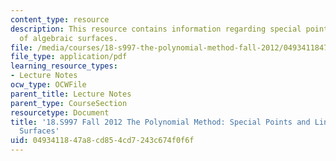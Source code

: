 ```yaml
---
content_type: resource
description: This resource contains information regarding special points and lines
  of algebraic surfaces.
file: /media/courses/18-s997-the-polynomial-method-fall-2012/0493411847a8cd854cd7243c674f0f6f_MIT18_S997F12_lec14.pdf
file_type: application/pdf
learning_resource_types:
- Lecture Notes
ocw_type: OCWFile
parent_title: Lecture Notes
parent_type: CourseSection
resourcetype: Document
title: '18.S997 Fall 2012 The Polynomial Method: Special Points and Lines of Algebraic
  Surfaces'
uid: 04934118-47a8-cd85-4cd7-243c674f0f6f
---
```


